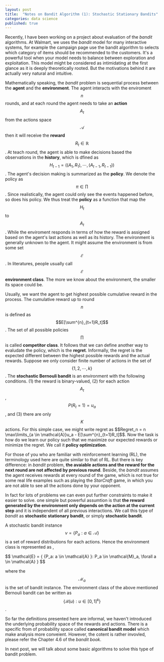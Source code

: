 ```yaml
---
layout: post
title:  "Notes on Bandit Algorithm (1): Stochastic Stationary Bandits"
categories: data science
published: true
---
```


Recently, I have been working on a project about evaluation of the _bandit_ algorithms. At Walmart, we uses the _bandit_ model for many interactive systems, for example the campaign page use the bandit algorithm to selects which category of items should be recommended to the customers. It's a powerful tool when your model needs to balance between exploration and exploitation. This model might be considered as intimidating at the first glance as it is deeply theoretically rooted. But the motivations behind it are actually very natural and intuitive. 

Mathematically speaking, the _bandit_ problem is sequential process between the __agent__ and the __environment__. The agent interacts with the enviroment $$ n $$ rounds, and at each round the agent needs to take an __action__ $$A_t$$ from the actions space $$\mathcal{A}$$ then it will receive the __reward__ $$R_t \in \mathbb{R} $$. At teach round, the agent is able to make decisions based the observations in the __history__, which is dfined as $$H_{t-1} = ((A_1, R_1), \cdots, (A_{t-1}, R_{t-1}))$$. The agent's decision making is summarized as the __policy__. We denote the policy as $$\pi \in \prod$$. Since realistically, the agent could only see the events happened before, so does his policy. We thus treat the __policy__ as a function that map the $$H_t$$ to $$A_t$$. While the enviroment responds in terms of how the reward is assigned based on the agent's last actions as well as its history. The environment is generally unknown to the agent. It might assume the environment is from some set $$\mathcal{E}$$. In literatures, people usually call $$\mathcal{E}$$ __environment class__. The more we know about the environment, the smaller its space could be. 

Usually, we want the agent to get highest possible cumulative reward in the process. The cumulative reward up to round $$n$$ is defined as $$E[\sum^{n}_{t=1}R_t]$$. The set of all possible policies $$\prod$$ is called __competitor class__. It follows that we can define another way to evaludate the policy, which is the __regret__. Informally, the regret is the expected different between the highest possible rewards and the actual rewards. Suppose we only consider finite number of actions in the set of $$\{1, 2, \cdots, k\}$$. The __stochastic Bernouli bandit__ is an environment with the following conditions. (1) the reward is binary-valued, (2) for each action $$A_t$$,  $$P(R_t=1) = u_a$$, and (3) there are only $$K$$ actions. For this simple case, we might write regret as 
\$$Regret_n = n \max\limits_{a \in \mathcal{A}}u_a - E[\sum^{n}_{t=1}R_t]$$. 
Now the task is how do we learn our policy such that we maximize our expected rewards or minimize the regret. We call it __policy optimization__. 

For those of you who are familiar with reinforcement learning (RL), the terminology used here are quite similar to that of RL. But there is key difference: in _bandit_ problem, __the avaiable actions and the reward for the next round are not affected by previous round__. Beside, the _bandit_ assumes the agent receives rewards at every round of the game, which is not true for some real life examples such as playing the _StarCraft_ game, in which you are not able to see all the actions done by your opponent.

In fact for lots of problems we can even put further constraints to make it easier to solve. one simple but powerful assumtion is that __the reward generated by the environment only depends on the action at the current step__ and it is independent of all previous interactions. We call this type of _bandit_ as __stochastic stationary bandit__, or simply __stochastic bandit__.

A stochastic bandit instance $$\nu=\{P_a: a \in \mathcal{A} \}$$ is a set of reward distributions for each actions. Hence the environment class is represented as 
, 

\$$ \mathcal{E} = \{ \{P_a: a \in \mathcal{A} \}: P_a \in \mathcal{M}_a, \forall a \in \mathcal{A} \} $$

where the $$ \mathcal{M}_a $$ is the set of bandit instance. The environment class of the above mentioned Bernouli bandit can be written as $$ \{\mathcal{B}(u): u \in [0, 1]^k \}$$. 

So far the definitions presented here are informal, we haven't introduced the underlying probability space of the rewards and actions. There is a specific from of probability space called __canonical bandit model__ which make analysis more conveient. However, the cotent is rather invovled, please refer the Chapter 4.6 of the _bandit book_.

In next post, we will talk about some basic algorithms to solve this type of bandit problem.
